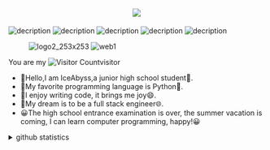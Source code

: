 <h1 align="center"> <a href="https://github.com/ice-abyss"> <img src="https://readme-typing-svg.herokuapp.com/?lines=print(%22Hello%2C%20World!%22);IceAbyss&center=true&size=27"> </a> </h1>



![decription](https://img.shields.io/badge/IceAbyss-Python-blue)
![decription](https://img.shields.io/badge/IceAbyss-Github-orange)
![decription](https://img.shields.io/badge/IceAbyss-Linux-lightgrey)
![decription](https://img.shields.io/badge/IceAbyss-AutoIt-blue)
![decription](https://img.shields.io/badge/IceAbyss-Web-red)  

<figure class ="half">
 
  ![logo2_253x253](https://cdn.staticaly.com/gh/Ice-Abyss/Img-Repository@master/20220709/logo2_253x253.306gq4zoyls0.webp)
  ![web1](https://cdn.staticaly.com/gh/Ice-Abyss/Img-Repository@master/20220709/web1.b1f0hf0b7qo.webp)
 
 </figure>

You are my ![Visitor Count](https://profile-counter.glitch.me/ice-abyss/count.svg)visitor
* :wave:Hello,I am IceAbyss,a junior high school student:school:.
* :book:My favorite programming language is Python:snake:.
* :pencil:I enjoy writing code, it brings me joy:smile:.
* :bust_in_silhouette:My dream is to be a full stack engineer:globe_with_meridians:.
* 😀The high school entrance examination is over, the summer vacation is coming, I can learn computer programming, happy!😀


<details>
<summary>github statistics</summary>
<pre><code>

![Most Used Languages](https://github-readme-stats.vercel.app/api/top-langs/?username=Ice-Abyss&theme=dark&layout=compact)



</code></pre>
</details>

 <!--<div align="center"> <img src="https://github-readme-stats.vercel.app/api/top-langs/?username=Ice-Abyss&hide_title=true&hide_border=true&layout=compact&langs_count=6&text_color=000&icon_color=fff&bg_color=0,52fa5a,4dfcff,c64dff&theme=graywhite" />--!>


<!--<div align="center"> <img height="137px" src="https://github-readme-stats.vercel.app/api?username=Ice-Abyss&hide_title=true&hide_border=true&show_icons=trueline_height=21&text_color=000&icon_color=000&bg_color=0,ea6161,ffc64d,fffc4d,52fa5a&theme=graywhite" />--!>


<!--<div align="center"> <img src="https://activity-graph.herokuapp.com/graph?username=Ice-Abyss&theme=xcode" /> </div>--!>

<!--<div align="center"> <img src="https://metrics.lecoq.io/Ice-Abyss?template=classic&config.timezone=Asia%2FShanghai"> </div>--!>



<!--<figure class ="half">

  ![Github Stats](https://github-readme-stats.vercel.app/api?username=Ice-Abyss&show_icons=true&theme=dark&count_private=true)
  ![Most Used Languages](https://github-readme-stats.vercel.app/api/top-langs/?username=Ice-Abyss&theme=dark&layout=compact)
  
</figure>--!>



